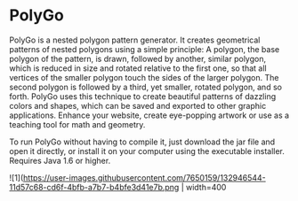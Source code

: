 # PolyGo
PolyGo is a nested polygon pattern generator. It creates geometrical patterns of nested polygons using a simple principle: A polygon, the base polygon of the pattern, is drawn, followed by another, similar polygon, which is reduced in size and rotated relative to the first one, so that all vertices of the smaller polygon touch the sides of the larger polygon. The second polygon is followed by a third, yet smaller, rotated polygon, and so forth. PolyGo uses this technique to create beautiful patterns of dazzling colors and shapes, which can be saved and exported to other graphic applications. Enhance your website, create eye-popping artwork or use as a teaching tool for math and geometry.

To run PolyGo without having to compile it, just download the jar file and open it directly, or install it on your computer using the executable installer. Requires Java 1.6 or higher.

![1](https://user-images.githubusercontent.com/7650159/132946544-11d57c68-cd6f-4bfb-a7b7-b4bfe3d41e7b.png | width=400

